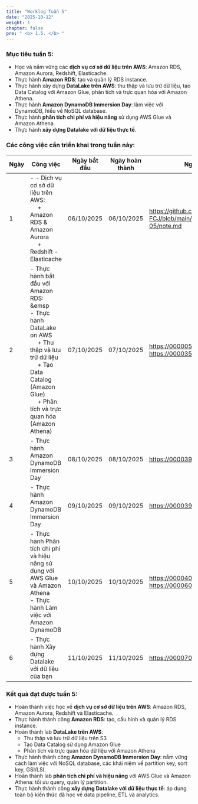 ```yaml
---
title: "Worklog Tuần 5"
date: "2025-10-12"
weight: 1
chapter: false
pre: " <b> 1.5. </b> "
---
```


### Mục tiêu tuần 5:

- Học và nắm vững các **dịch vụ cơ sở dữ liệu trên AWS**: Amazon RDS, Amazon Aurora, Redshift, Elasticache.
- Thực hành **Amazon RDS**: tạo và quản lý RDS instance.
- Thực hành xây dựng **DataLake trên AWS**: thu thập và lưu trữ dữ liệu, tạo Data Catalog với Amazon Glue, phân tích và trực quan hóa với Amazon Athena.
- Thực hành **Amazon DynamoDB Immersion Day**: làm việc với DynamoDB, hiểu về NoSQL database.
- Thực hành **phân tích chi phí và hiệu năng** sử dụng AWS Glue và Amazon Athena.
- Thực hành **xây dựng Datalake với dữ liệu thực tế**. 


### Các công việc cần triển khai trong tuần này:

| Ngày | Công việc | Ngày bắt đầu | Ngày hoàn thành | Nguồn tài liệu |
| --- | --- | --- | --- | --- |
| 1 | - - Dịch vụ cơ sở dữ liệu trên AWS: <br>&emsp; + Amazon RDS & Amazon Aurora <br>&emsp; + Redshift - Elasticache | 06/10/2025 | 06/10/2025 | <https://github.com/tuanvu250/AWS-FCJ/blob/main/module/module-05/note.md> |
| 2 | -    Thực hành bắt đầu với Amazon RDS: <br>&emsp <br> - Thực hành DataLake on AWS <br>&emsp; + Thu thập và lưu trữ dữ liệu <br>&emsp; + Tạo Data Catalog (Amazon Glue)<br>&emsp; + Phân tích và trực quan hóa (Amazon Athena) | 07/10/2025 | 07/10/2025 | <https://000005.awsstudygroup.com/vi/> <br> <https://000035.awsstudygroup.com/vi/> |
| 3 | - Thực hành Amazon DynamoDB Immersion Day | 08/10/2025 | 08/10/2025 | <https://000039.awsstudygroup.com/vi/> |
| 4 | - Thực hành Amazon DynamoDB Immersion Day | 09/10/2025 | 09/10/2025 | <https://000039.awsstudygroup.com/vi/> |
| 5 | - Thực hành Phân tích chi phí và hiệu năng sử dụng với AWS Glue và Amazon Athena <br> - Thực hành Làm việc với Amazon DynamoDB | 10/10/2025 | 10/10/2025 | <https://000040.awsstudygroup.com/vi/> <br> <https://000060.awsstudygroup.com/vi/> |    
| 6 | - Thực hành Xây dựng Datalake với dữ liệu của bạn | 11/10/2025 | 11/10/2025 | <https://000070.awsstudygroup.com/vi/> |

### Kết quả đạt được tuần 5:

- Hoàn thành việc học về **dịch vụ cơ sở dữ liệu trên AWS**: Amazon RDS, Amazon Aurora, Redshift và Elasticache.
- Thực hành thành công **Amazon RDS**: tạo, cấu hình và quản lý RDS instance.
- Hoàn thành lab **DataLake trên AWS**: 
  - Thu thập và lưu trữ dữ liệu trên S3
  - Tạo Data Catalog sử dụng Amazon Glue
  - Phân tích và trực quan hóa dữ liệu với Amazon Athena
- Thực hành thành công **Amazon DynamoDB Immersion Day**: nắm vững cách làm việc với NoSQL database, các khái niệm về partition key, sort key, GSI/LSI.
- Hoàn thành lab **phân tích chi phí và hiệu năng** với AWS Glue và Amazon Athena: tối ưu query, quản lý partition.
- Thực hành thành công **xây dựng Datalake với dữ liệu thực tế**: áp dụng toàn bộ kiến thức đã học về data pipeline, ETL và analytics.  
